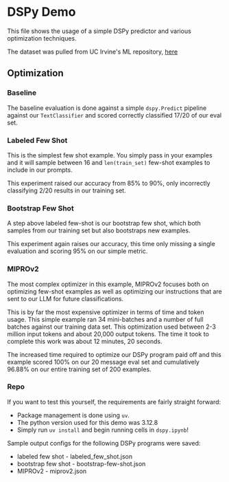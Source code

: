 # DSPy Demo

This file shows the usage of a simple DSPy predictor and various optimization techniques.

The dataset was pulled from UC Irvine's ML repository, [here](https://archive.ics.uci.edu/dataset/228/sms+spam+collection)

## Optimization

### Baseline

The baseline evaluation is done against a simple `dspy.Predict` pipeline against our `TextClassifier` and scored correctly classified 17/20 of our eval set.

### Labeled Few Shot

This is the simplest few shot example. You simply pass in your examples and it will sample between 16 and `len(train_set)` few-shot examples to include in our prompts.

This experiment raised our accuracy from 85% to 90%, only incorrectly classifying 2/20 results in our training set.

### Bootstrap Few Shot

A step above labeled few-shot is our bootstrap few shot, which both samples from our training set but also bootstraps new examples.

This experiment again raises our accuracy, this time only missing a single evaluation and scoring 95% on our simple metric.

### MIPROv2

The most complex optimizer in this example, MIPROv2 focuses both on optimizing few-shot examples as well as optimizing our instructions that are sent to our LLM for future classifications.

This is by far the most expensive optimizer in terms of time and token usage. This simple example ran 34 mini-batches and a number of full batches against our training data set. This optimization used between 2-3 million input tokens and about 20,000 output tokens. The time it took to complete this work was about 12 minutes, 20 seconds.

The increased time required to optimize our DSPy program paid off and this example scored 100% on our 20 message eval set and cumulatively 96.88% on our entire training set of 200 examples.

### Repo

If you want to test this yourself, the requirements are fairly straight forward:

* Package management is done using `uv`.
* The python version used for this demo was 3.12.8
* Simply run `uv install` and begin running cells in `dspy.ipynb`!

Sample output configs for the following DSPy programs were saved:

* labeled few shot - labeled_few_shot.json
* bootstrap few shot - bootstrap-few-shot.json
* MIPROv2 - miprov2.json
